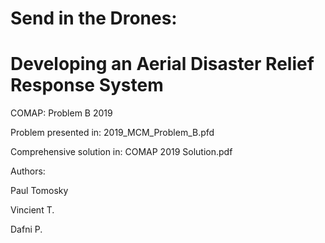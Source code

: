 # Send in the Drones: 
# Developing an Aerial Disaster Relief Response System
COMAP: Problem B 2019

Problem presented in: 2019_MCM_Problem_B.pfd

Comprehensive solution in: COMAP 2019 Solution.pdf


Authors:

Paul Tomosky 

Vincient T. 

Dafni P.
